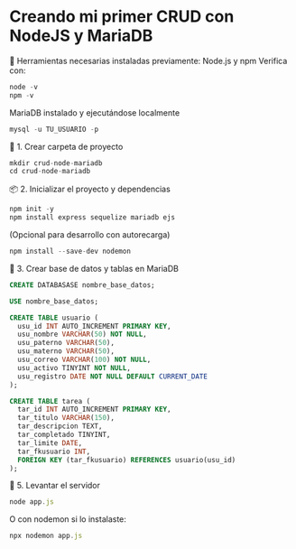 # Creando mi primer CRUD con NodeJS y MariaDB

🧰 Herramientas necesarias instaladas previamente:
Node.js y npm
Verifica con:
```js
node -v
npm -v
```

MariaDB instalado y ejecutándose localmente
```sql
mysql -u TU_USUARIO -p
```

📁 1. Crear carpeta de proyecto
```js
mkdir crud-node-mariadb
cd crud-node-mariadb
```

📦 2. Inicializar el proyecto y dependencias
```js
npm init -y
npm install express sequelize mariadb ejs
```
(Opcional para desarrollo con autorecarga)
```js
npm install --save-dev nodemon
```
🧬 3. Crear base de datos y tablas en MariaDB
```sql
CREATE DATABASASE nombre_base_datos;

USE nombre_base_datos;

CREATE TABLE usuario (
  usu_id INT AUTO_INCREMENT PRIMARY KEY,
  usu_nombre VARCHAR(50) NOT NULL,
  usu_paterno VARCHAR(50),
  usu_materno VARCHAR(50),
  usu_correo VARCHAR(100) NOT NULL,
  usu_activo TINYINT NOT NULL,
  usu_registro DATE NOT NULL DEFAULT CURRENT_DATE
);

CREATE TABLE tarea (
  tar_id INT AUTO_INCREMENT PRIMARY KEY,
  tar_titulo VARCHAR(150),
  tar_descripcion TEXT,
  tar_completado TINYINT,
  tar_limite DATE,
  tar_fkusuario INT,
  FOREIGN KEY (tar_fkusuario) REFERENCES usuario(usu_id)
);
```
🚀 5. Levantar el servidor
```js
node app.js
```
O con nodemon si lo instalaste:
```js
npx nodemon app.js
```